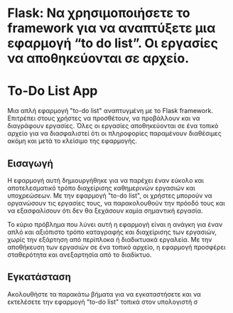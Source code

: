 #  Flask: Να χρησιμοποιήσετε το framework για να αναπτύξετε μια εφαρμογή “to do list”. Οι εργασίες να αποθηκεύονται σε αρχείο.

# To-Do List App

Μια απλή εφαρμογή "to-do list" αναπτυγμένη με το Flask framework. Επιτρέπει στους χρήστες να προσθέτουν, να προβάλλουν και να διαγράφουν εργασίες. 
Όλες οι εργασίες αποθηκεύονται σε ένα τοπικό αρχείο για να διασφαλιστεί ότι οι πληροφορίες παραμένουν διαθέσιμες ακόμη και μετά το κλείσιμο της 
εφαρμογής.

## Εισαγωγή

Η εφαρμογή αυτή δημιουργήθηκε για να παρέχει έναν εύκολο και αποτελεσματικό τρόπο διαχείρισης καθημερινών εργασιών και υποχρεώσεων. Με την 
εφαρμογή "to-do list", οι χρήστες μπορούν να οργανώσουν τις εργασίες τους, να παρακολουθούν την πρόοδό τους και να εξασφαλίσουν ότι δεν θα 
ξεχάσουν καμία σημαντική εργασία.

Το κύριο πρόβλημα που λύνει αυτή η εφαρμογή είναι η ανάγκη για έναν απλό και αξιόπιστο τρόπο καταγραφής και διαχείρισης των εργασιών, χωρίς την 
εξάρτηση από περίπλοκα ή διαδικτυακά εργαλεία. Με την αποθήκευση των εργασιών σε ένα τοπικό αρχείο, η εφαρμογή προσφέρει σταθερότητα και 
ανεξαρτησία από το διαδίκτυο.

## Εγκατάσταση

Ακολουθήστε τα παρακάτω βήματα για να εγκαταστήσετε και να εκτελέσετε την εφαρμογή "to-do list" τοπικά στον υπολογιστή σ
